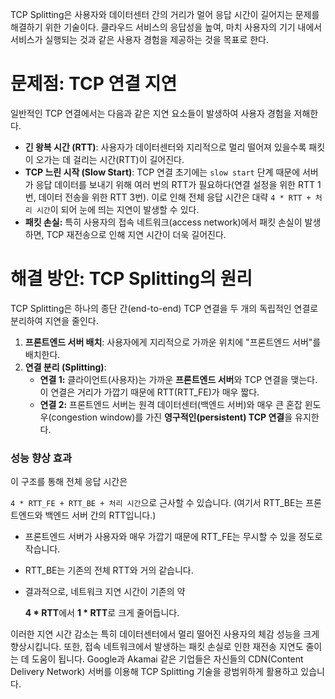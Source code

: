 TCP Splitting은 사용자와 데이터센터 간의 거리가 멀어 응답 시간이 길어지는 문제를 해결하기 위한 기술이다. 클라우드 서비스의 응답성을 높여, 마치 사용자의 기기 내에서 서비스가 실행되는 것과 같은 사용자 경험을 제공하는 것을 목표로 한다.
# 문제점: TCP 연결 지연
일반적인 TCP 연결에서는 다음과 같은 지연 요소들이 발생하여 사용자 경험을 저해한다.
- **긴 왕복 시간 (RTT)**: 사용자가 데이터센터와 지리적으로 멀리 떨어져 있을수록 패킷이 오가는 데 걸리는 시간(RTT)이 길어진다.
- **TCP 느린 시작 (Slow Start)**: TCP 연결 초기에는 `slow start` 단계 때문에 서버가 응답 데이터를 보내기 위해 여러 번의 RTT가 필요하다(연결 설정을 위한 RTT 1번, 데이터 전송을 위한 RTT 3번). 이로 인해 전체 응답 시간은 대략 `4 * RTT + 처리 시간`이 되어 눈에 띄는 지연이 발생할 수 있다.
- **패킷 손실:** 특히 사용자의 접속 네트워크(access network)에서 패킷 손실이 발생하면, TCP 재전송으로 인해 지연 시간이 더욱 길어진다.
# 해결 방안: TCP Splitting의 원리
TCP Splitting은 하나의 종단 간(end-to-end) TCP 연결을 두 개의 독립적인 연결로 분리하여 지연을 줄인다.

1. **프론트엔드 서버 배치**: 사용자에게 지리적으로 가까운 위치에 "프론트엔드 서버"를 배치한다.
2. **연결 분리 (Splitting)**:
    - **연결 1:** 클라이언트(사용자)는 가까운 **프론트엔드 서버**와 TCP 연결을 맺는다. 이 연결은 거리가 가깝기 때문에 RTT(RTT_FE)가 매우 짧다.
    - **연결 2:** 프론트엔드 서버는 원격 데이터센터(백엔드 서버)와 매우 큰 혼잡 윈도우(congestion window)를 가진 **영구적인(persistent) TCP 연결**을 유지한다.
### 성능 향상 효과

이 구조를 통해 전체 응답 시간은

`4 * RTT_FE + RTT_BE + 처리 시간`으로 근사할 수 있습니다. (여기서 RTT_BE는 프론트엔드와 백엔드 서버 간의 RTT입니다.)

- 프론트엔드 서버가 사용자와 매우 가깝기 때문에 RTT_FE는 무시할 수 있을 정도로 작습니다.
    
- RTT_BE는 기존의 전체 RTT와 거의 같습니다.
    
- 결과적으로, 네트워크 지연 시간이 기존의 약
    
    **4 * RTT**에서 **1 * RTT**로 크게 줄어듭니다.
    

이러한 지연 시간 감소는 특히 데이터센터에서 멀리 떨어진 사용자의 체감 성능을 크게 향상시킵니다. 또한, 접속 네트워크에서 발생하는 패킷 손실로 인한 재전송 지연도 줄이는 데 도움이 됩니다. Google과 Akamai 같은 기업들은 자신들의 CDN(Content Delivery Network) 서버를 이용해 TCP Splitting 기술을 광범위하게 활용하고 있습니다.